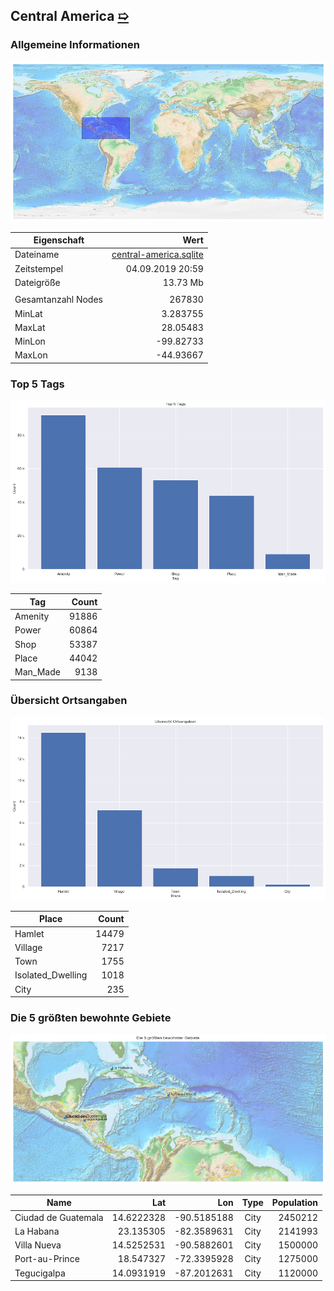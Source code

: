 ## Central America [&#10159;](central-america.sqlite)

### Allgemeine Informationen

![Overview](./Images/central-america_overview.png)

|Eigenschaft|Wert|
|-|-:|
Dateiname|[central-america.sqlite](central-america.sqlite)|
Zeitstempel|04.09.2019 20:59|
Dateigr&ouml;&szlig;e|13.73 Mb|
|||
Gesamtanzahl Nodes|267830|
|MinLat|3.283755|
|MaxLat|28.05483|
|MinLon|-99.82733|
|MaxLon|-44.93667|

### Top 5 Tags

![Tags](./Images/central-america_tags.png)

|Tag|Count|
|-|-:|
|Amenity|91886|
|Power|60864|
|Shop|53387|
|Place|44042|
|Man_Made|9138|

### &Uuml;bersicht Ortsangaben

![Places](./Images/central-america_places.png)

|Place|Count|
|-|-:|
|Hamlet|14479|
|Village|7217|
|Town|1755|
|Isolated_Dwelling|1018|
|City|235|

### Die 5 gr&ouml;&szlig;ten bewohnte Gebiete

![Places](./Images/central-america_topplaces.png)

|Name|Lat|Lon|Type|Population|
|----|--:|--:|:--:|---------:|
|Ciudad de Guatemala|14.6222328|-90.5185188|City|2450212|
|La Habana|23.135305|-82.3589631|City|2141993|
|Villa Nueva|14.5252531|-90.5882601|City|1500000|
|Port-au-Prince|18.547327|-72.3395928|City|1275000|
|Tegucigalpa|14.0931919|-87.2012631|City|1120000|

